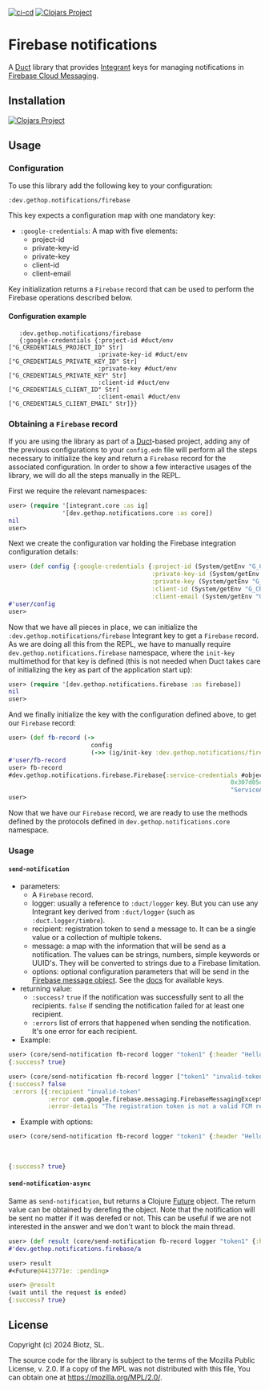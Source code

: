 [![ci-cd](https://github.com/gethop-dev/notifications.firebase/actions/workflows/ci-cd.yml/badge.svg)](https://github.com/gethop-dev/notifications.firebase/actions/workflows/ci-cd.yml)
[![Clojars Project](https://img.shields.io/clojars/v/dev.gethop/notifications.firebase.svg)](https://clojars.org/dev.gethop/notifications.firebase)

# Firebase notifications

A [Duct](https://github.com/duct-framework/duct) library that
provides [Integrant](https://github.com/weavejester/integrant) keys
for managing notifications in [Firebase Cloud Messaging](https://firebase.google.com/docs/cloud-messaging/ ).

## Installation

[![Clojars Project](https://clojars.org/dev.gethop/notifications.firebase/latest-version.svg)](https://clojars.org/dev.gethop/notifications.firebase)

## Usage

### Configuration

To use this library add the following key to your configuration:

`:dev.gethop.notifications/firebase`

This key expects a configuration map with one mandatory key:

* `:google-credentials`: A map with five elements:
  * project-id
  * private-key-id
  * private-key
  * client-id
  * client-email

Key initialization returns a `Firebase` record that can be used to perform the Firebase operations described below.

#### Configuration example
```edn
   :dev.gethop.notifications/firebase
   {:google-credentials {:project-id #duct/env ["G_CREDENTIALS_PROJECT_ID" Str]
                         :private-key-id #duct/env ["G_CREDENTIALS_PRIVATE_KEY_ID" Str]
                         :private-key #duct/env ["G_CREDENTIALS_PRIVATE_KEY" Str]
                         :client-id #duct/env ["G_CREDENTIALS_CLIENT_ID" Str]
                         :client-email #duct/env ["G_CREDENTIALS_CLIENT_EMAIL" Str]}}
```

### Obtaining a `Firebase` record

If you are using the library as part of a [Duct](https://github.com/duct-framework/duct)-based project, adding any of the previous configurations to your `config.edn` file will perform all the steps necessary to initialize the key and return a `Firebase` record for the associated configuration. In order to show a few interactive usages of the library, we will do all the steps manually in the REPL.

First we require the relevant namespaces:

```clj
user> (require '[integrant.core :as ig]
               '[dev.gethop.notifications.core :as core])
nil
user>
```

Next we create the configuration var holding the Firebase integration configuration details:

```clj
user> (def config {:google-credentials {:project-id (System/getEnv "G_CREDENTIALS_PROJECT_ID")
                                        :private-key-id (System/getEnv "G_CREDENTIALS_PRIVATE_KEY_ID")
                                        :private-key (System/getEnv "G_CREDENTIALS_PRIVATE_KEY")
                                        :client-id (System/getEnv "G_CREDENTIALS_CLIENT_ID")
                                        :client-email (System/getEnv "G_CREDENTIALS_CLIENT_EMAIL")}})
#'user/config
user>
```

Now that we have all pieces in place, we can initialize the `:dev.gethop.notifications/firebase` Integrant key to get a `Firebase` record. As we are doing all this from the REPL, we have to manually require `dev.gethop.notifications.firebase` namespace, where the `init-key` multimethod for that key is defined (this is not needed when Duct takes care of initializing the key as part of the application start up):

``` clj
user> (require '[dev.gethop.notifications.firebase :as firebase])
nil
user>
```

And we finally initialize the key with the configuration defined above, to get our `Firebase` record:

``` clj
user> (def fb-record (->
                       config
                       (->> (ig/init-key :dev.gethop.notifications/firebase))))
#'user/fb-record
user> fb-record
#dev.gethop.notifications.firebase.Firebase{:service-credentials #object[com.google.auth.oauth2.ServiceAccountCredentials
                                                              0x307d05cf
                                                              "ServiceAccountCredentials{...}"}
user>
```
Now that we have our `Firebase` record, we are ready to use the methods defined by the protocols defined in `dev.gethop.notifications.core` namespace.

### Usage
#### `send-notification`
* parameters:
  - A `Firebase` record.
  - logger: usually a reference to `:duct/logger` key. But you can use any Integrant key derived from `:duct/logger` (such as `:duct.logger/timbre`).
  - recipient: registration token to send a message to. It can be a single value or a collection of multiple tokens.
  - message: a map with the information that will be send as a notification. The values can be strings, numbers, simple keywords or UUID's. They will be converted to strings due to a Firebase limitation.
  - options: optional configuration parameters that will be send in the [Firebase message object](https://firebase.google.com/docs/reference/fcm/rest/v1/projects.messages#Message ). See the [docs](https://firebase.google.com/docs/reference/fcm/rest/v1/projects.messages#Message ) for available keys.
* returning value:
  - `:success?` `true` if the notification was successfully sent to all the recipients. `false` if sending the notification failed for at least one recipient.
  - `:errors` list of errors that happened when sending the notification. It's one error for each recipient.
* Example:
```clj
user> (core/send-notification fb-record logger "token1" {:header "Hello"} {})
{:success? true}

user> (core/send-notification fb-record logger ["token1" "invalid-token"] {:header "Hello"} {})
{:success? false
 :errors [{:recipient "invalid-token"
           :error com.google.firebase.messaging.FirebaseMessagingException
           :error-details "The registration token is not a valid FCM registration token"}]}
```
* Example with options:

```clj
user> (core/send-notification fb-record logger "token1" {:header "Hello"} {:android {:priority :high}
                                                                           :apns {:headers {:apns-priority "10"}
                                                                                  :payload {:content-available true
                                                                                            :badge 0}})
{:success? true}

```
#### `send-notification-async`

Same as `send-notification`, but returns a Clojure
[Future](https://clojuredocs.org/clojure.core/future) object. The
return value can be obtained by derefing the object. Note that the
notification will be sent no matter if it was derefed or not. This can
be useful if we are not interested in the answer and we don't want to
block the main thread.

```clj
user> (def result (core/send-notification fb-record logger "token1" {:header "Hello"} {}))
#'dev.gethop.notifications.firebase/a

user> result
#<Future@4413771e: :pending>

user> @result
(wait until the request is ended)
{:success? true}

```

## License

Copyright (c) 2024 Biotz, SL.

The source code for the library is subject to the terms of the
Mozilla Public License, v. 2.0. If a copy of the MPL was not distributed
with this file, You can obtain one at https://mozilla.org/MPL/2.0/.
